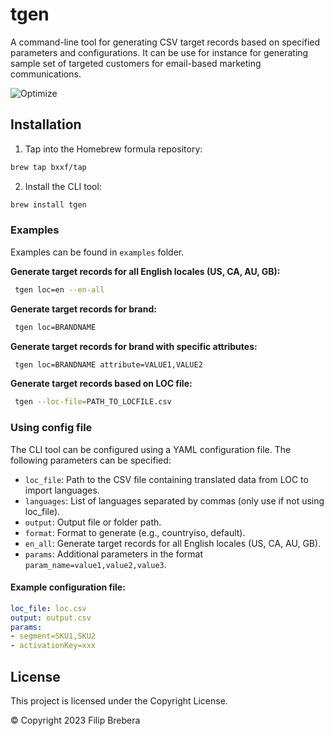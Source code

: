 # tgen

A command-line tool for generating CSV target records based on specified parameters and configurations. It can be use for instance for generating sample set of targeted customers for email-based marketing communications.

![Optimize](https://github.com/bxxf/tgen/assets/43238984/d9e439f1-9711-4bad-a6f1-53258d9cc6dd)

## Installation

1. Tap into the Homebrew formula repository:
```sh
brew tap bxxf/tap
```

2. Install the CLI tool:
```sh
brew install tgen
```

### Examples

Examples can be found in `examples` folder.

**Generate target records for all English locales (US, CA, AU, GB):**
```sh
 tgen loc=en --en-all 
```

**Generate target records for brand:**
```sh
 tgen loc=BRANDNAME
```

**Generate target records for brand with specific attributes:**
```sh
 tgen loc=BRANDNAME attribute=VALUE1,VALUE2
```

**Generate target records based on LOC file:**
```sh
 tgen --loc-file=PATH_TO_LOCFILE.csv
```

### Using config file

The CLI tool can be configured using a YAML configuration file. The following parameters can be specified:

- `loc_file`: Path to the CSV file containing translated data from LOC to import languages.
- `languages`: List of languages separated by commas (only use if not using loc_file).
- `output`: Output file or folder path.
- `format`: Format to generate (e.g., countryiso, default).
- `en_all`: Generate target records for all English locales (US, CA, AU, GB).
- `params`: Additional parameters in the format `param_name=value1,value2,value3`.

#### Example configuration file:

```yaml
loc_file: loc.csv
output: output.csv
params:
- segment=SKU1,SKU2
- activationKey=xxx
```

## License
This project is licensed under the Copyright License.

&copy; Copyright 2023 Filip Brebera
